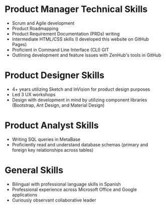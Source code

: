 # Product Manager Technical Skills
- Scrum and Agile development
- Product Roadmapping
- Product Requirement Documentation (PRDs) writing
- Intermediate HTML/CSS skills (I developed this website on GitHub Pages)
- Proficient in Command Line Interface (CLI) GIT
- Outlining development and feature issues with ZenHub's tools in GitHub

# Product Designer Skills
- 4+ years utilizing Sketch and InVision for product design purposes
- Led 3 UX workshops
- Design with development in mind by utilizing component libraries (Bootstrap, Ant Design, and Material Design)

# Product Analyst Skills
- Writing SQL queries in MetaBase
- Proficiently read and understand database schemas (primary and foreign key relationships across tables)

# General Skills
- Bilingual with professional language skills in Spanish
- Professional experience across Microsoft Office and Google applications
- Curiously observant collaborative leader
